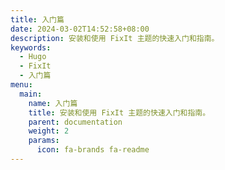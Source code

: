 ```yaml
---
title: 入门篇
date: 2024-03-02T14:52:58+08:00
description: 安装和使用 FixIt 主题的快速入门和指南。
keywords:
  - Hugo
  - FixIt
  - 入门篇
menu:
  main:
    name: 入门篇
    title: 安装和使用 FixIt 主题的快速入门和指南。
    parent: documentation
    weight: 2
    params:
      icon: fa-brands fa-readme
---
```

